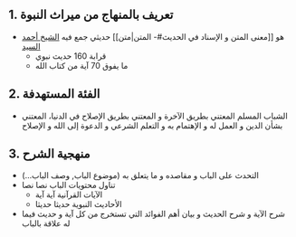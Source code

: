 ## 1. تعريف بالمنهاج من ميراث النبوة
- هو [[معنى المتن و الإسناد في الحديث#- المتن|متن]] حديثي جمع فيه [الشيخ أحمد السيد](https://ahmadalsayed.net/)
	- قرابة 160 حديث نبوي
	- ما يفوق 70 آية من كتاب الله
## 2. الفئة المستهدفة
- الشباب المسلم المعتني بطريق الآخرة و المعتني بطريق الإصلاح في الدنيا، المعتني بشأن الدين و العمل له و الإهتمام به و التعلم الشرعي و الدعوة إلى الله و الإصلاح
## 3. منهجية الشرح
- التحدث على الباب و مقاصده و ما يتعلق به (موضوع الباب, وصف الباب...)
- تناول محتويات الباب نصا نصا
	- الآيات القرآنية آية آية
	- الأحاديث النبوية حديثا حديثا
- شرح الآية و شرح الحديث و بيان أهم الفوائد التي تستخرج من كل آية و حديث فيما له علاقة بالباب
